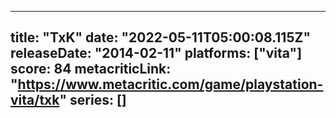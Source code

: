 
---
title: "TxK"
date: "2022-05-11T05:00:08.115Z"
releaseDate: "2014-02-11"
platforms: ["vita"]
score: 84
metacriticLink: "https://www.metacritic.com/game/playstation-vita/txk"
series: []
---
